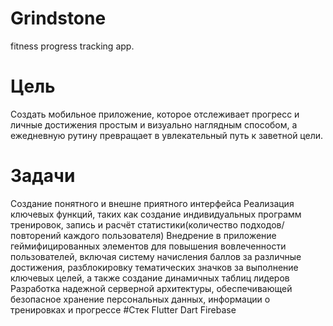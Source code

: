 # Grindstone
fitness progress tracking app.
# Цель
Создать мобильное приложение, которое отслеживает прогресс и личные достижения простым и визуально наглядным способом, а ежедневную рутину превращает в увлекательный путь к заветной цели.
# Задачи
Создание понятного и внешне приятного интерфейса
Реализация ключевых функций, таких как создание индивидуальных программ тренировок, запись и расчёт статистики(количество подходов/ повторений каждого пользователя)
Внедрение в приложение геймифицированных элементов для повышения вовлеченности пользователей, включая систему начисления баллов за различные достижения, разблокировку тематических значков за выполнение ключевых целей, а также создание динамичных таблиц лидеров
Разработка надежной серверной архитектуры, обеспечивающей безопасное хранение персональных данных, информации о тренировках и прогрессе
#Стек
Flutter
Dart
Firebase
